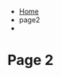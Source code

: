 <ul class="breadcrumb">
  <li><a href="index.html">Home</a></li>
  <li>page2<li> </ul>

<h1>Page 2<h1>
